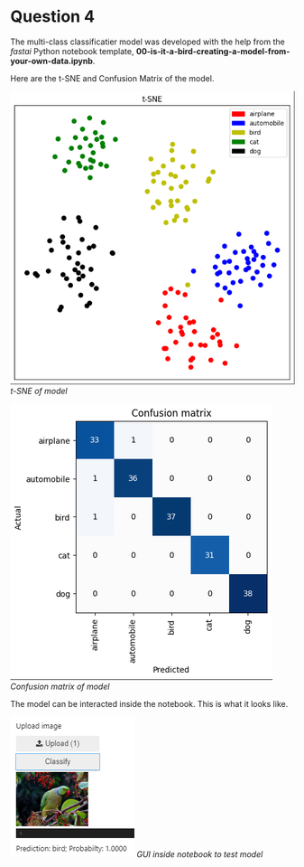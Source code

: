 # Question 4
The multi-class classificatier model was developed with the help from the *fastai* Python notebook template, **00-is-it-a-bird-creating-a-model-from-your-own-data.ipynb**.

Here are the t-SNE and Confusion Matrix of the model.

![](/images/tsne.png "t-SNE of model")
*t-SNE of model*

![](/images/conf.png "Confusion matrix of model")
*Confusion matrix of model*

The model can be interacted inside the notebook. This is what it looks like.

![](/images/q4gui.png "GUI inside notebook to test model")
*GUI inside notebook to test model*
